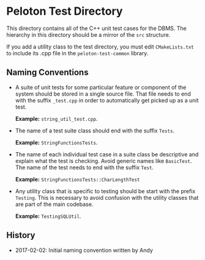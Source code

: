 # Peloton Test Directory

This directory contains all of the C++ unit test cases for the DBMS.
The hierarchy in this directory should be a mirror of the `src` structure.

If you add a utility class to the test directory, you must edit `CMakeLists.txt` to include its .cpp file in the `peloton-test-common` library.

## Naming Conventions

* A suite of unit tests for some particular feature or component of the system should be stored in a single source file. That file needs to end with the suffix `_test.cpp` in order to automatically get picked up as a unit test.

   **Example:** `string_util_test.cpp`.  

* The name of a test suite class should end with the suffix `Tests`.

   **Example:** `StringFunctionsTests`.  

* The name of each individual test case in a suite class be descriptive and explain what the test is checking. Avoid generic names like `BasicTest`. The name of the test needs to end with the suffix `Test`.

   **Example:** `StringFunctionsTests::CharLengthTest`  

* Any utility class that is specific to testing should be start with the prefix `Testing`. This is necessary to avoid confusion with the utility classes that are part of the main codebase.

   **Example:** `TestingSQLUtil`.

## History

* 2017-02-02: Initial naming convention written by Andy